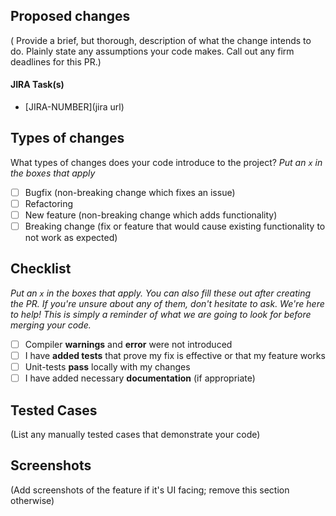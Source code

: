 ## Proposed changes

( Provide a brief, but thorough, description of what the change intends to do. Plainly state any assumptions your code makes. Call out any firm deadlines for this PR.)

#### JIRA Task(s)

- [JIRA-NUMBER](jira url)

## Types of changes

What types of changes does your code introduce to the project?
_Put an `x` in the boxes that apply_

- [ ] Bugfix (non-breaking change which fixes an issue)
- [ ] Refactoring
- [ ] New feature (non-breaking change which adds functionality)
- [ ] Breaking change (fix or feature that would cause existing functionality to not work as expected)

## Checklist

_Put an `x` in the boxes that apply. You can also fill these out after creating the PR. If you're unsure about any of them, don't hesitate to ask. We're here to help! This is simply a reminder of what we are going to look for before merging your code._

- [ ] Compiler **warnings** and **error** were not introduced
- [ ] I have **added tests** that prove my fix is effective or that my feature works
- [ ] Unit-tests **pass** locally with my changes
- [ ] I have added necessary **documentation** (if appropriate)

## Tested Cases

(List any manually tested cases that demonstrate your code)

## Screenshots

(Add screenshots of the feature if it's UI facing; remove this section otherwise)
